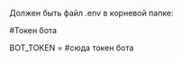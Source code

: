 <p>Должен быть файл .env в корневой папке:</p>
<p>#Токен бота</p>
<p>BOT_TOKEN = #сюда токен бота</p>